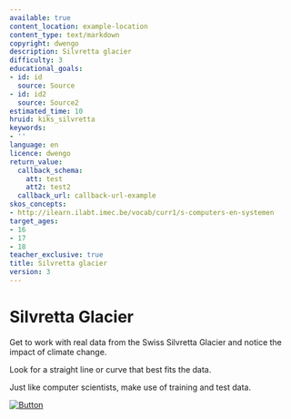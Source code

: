 ```yaml
---
available: true
content_location: example-location
content_type: text/markdown
copyright: dwengo
description: Silvretta glacier
difficulty: 3
educational_goals:
- id: id
  source: Source
- id: id2
  source: Source2
estimated_time: 10
hruid: kiks_silvretta
keywords:
- ''
language: en
licence: dwengo
return_value:
  callback_schema:
    att: test
    att2: test2
  callback_url: callback-url-example
skos_concepts:
- http://ilearn.ilabt.imec.be/vocab/curr1/s-computers-en-systemen
target_ages:
- 16
- 17
- 18
teacher_exclusive: true
title: Silvretta glacier
version: 3
---
```

# Silvretta Glacier
Get to work with real data from the Swiss Silvretta Glacier and notice the impact of climate change.

Look for a straight line or curve that best fits the data.

Just like computer scientists, make use of training and test data.

[![](embed/Button.png "Button")](https://kiks.ilabt.imec.be/hub/tmplogin?id=1935_en "Silvretta Glacier")
